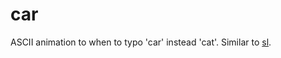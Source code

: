 # car
ASCII animation to when to typo 'car' instead 'cat'.
Similar to [sl](https://github.com/mtoyoda/sl).
